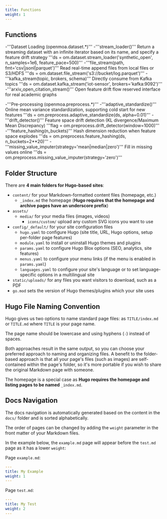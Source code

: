 ```yaml
---
title: Functions
weight: 1
---
```


## Functions
-'''Dataset Loading (openmoa.dataset.*)'''
  -'''stream_loader()'''	Return a streaming dataset with an infinite iterator based on its name, and specify a feature drift strategy	'''ds = om.dataset.stream_loader('synthetic_open', n_samples=1e6, feature_pace=500)'''
  -'''file_stream(path, fmt='csv|jsonl|parquet')'''	Read real-time append files from local files or S3/HDFS	'''ds = om.dataset.file_stream('s3://bucket/log.parquet')'''
  -'''kafka_stream(topic, brokers, schema)'''	Directly consume from Kafka topics	'''ds = om.dataset.kafka_stream('iot-sensor', brokers='kafka:9092')'''
  -'''arxiv_open_citation_stream()'''	Open feature drift flow reserved interface for real academic graphs

-'''Pre-processing (openmoa.preprocess.*)'''
  -'''adaptive_standardize()'''	Online mean variance standardization, supporting cold start for new features	'''ds = om.preprocess.adaptive_standardize(ds, alpha=0.01)'''
  -'''drift_detector()''' Feature space drift detection (KL divergence/Maximum Mean Discrepancy)	'''flag = om.preprocess.drift_detector(window=1000)'''
  -'''feature_hashing(n_buckets)'''	Hash dimension reduction when feature space explodes	'''ds = om.preprocess.feature_hashing(ds, n_buckets=2**20)'''
  -'''missing_value_imputer(strategy='mean|median|zero')'''	Fill in missing values online	'''ds = om.preprocess.missing_value_imputer(strategy='zero')'''


## Folder Structure

There are **4 main folders for Hugo-based sites**:

- `content/` for your Markdown-formatted content files (homepage, etc.)
  - `_index.md` the homepage (**Hugo requires that the homepage and archive pages have an underscore prefix**)
- `assets/`
  - `media/` for your media files (images, videos)
    - `icons/custom/` upload any custom SVG icons you want to use
- `config/_default/` for your site configuration files
  - `hugo.yaml` to configure Hugo (site title, URL, Hugo options, setup per-folder page features)
  - `module.yaml` to install or uninstall Hugo themes and plugins
  - `params.yaml` to configure Hugo Blox options (SEO, analytics, site features)
  - `menus.yaml` to configure your menu links (if the menu is enabled in `params.yaml`)
  - `languages.yaml` to configure your site's language or to set language-specific options in a multilingual site
- `static/uploads/` for any files you want visitors to download, such as a PDF
- `go.mod` sets the version of Hugo themes/plugins which your site uses


## Hugo File Naming Convention

Hugo gives us two options to name standard page files: as `TITLE/index.md` or `TITLE.md` where `TITLE` is your page name.

The page name should be lowercase and using hyphens (`-`) instead of spaces.

Both approaches result in the same output, so you can choose your preferred approach to naming and organizing files. A benefit to the folder-based approach is that all your page's files (such as images) are self-contained within the page's folder, so it's more portable if you wish to share the original Markdown page with someone.

The homepage is a special case as **Hugo requires the homepage and listing pages to be named** `_index.md`.

## Docs Navigation

The docs navigation is automatically generated based on the content in the `docs/` folder and is sorted alphabetically.

The order of pages can be changed by adding the `weight` parameter in the front matter of your Markdown files.

In the example below, the `example.md` page will appear before the `test.md` page as it has a lower `weight`:

Page `example.md`:

```yaml
---
title: My Example
weight: 1
---
```

Page `test.md`:

```yaml
---
title: My Test
weight: 2
---
```
